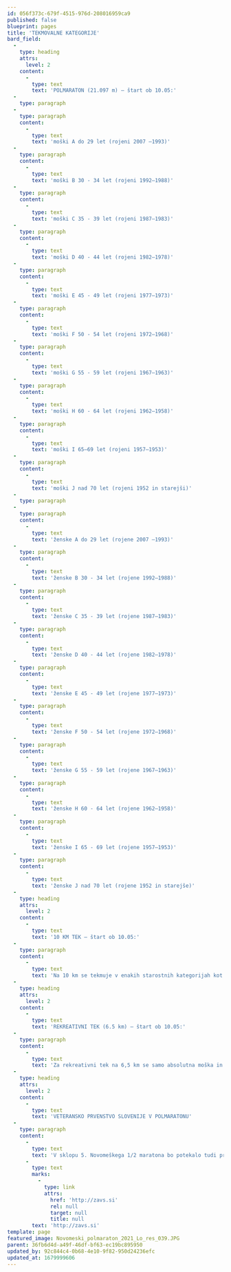 ```yaml
---
id: 056f373c-679f-4515-976d-208016959ca9
published: false
blueprint: pages
title: 'TEKMOVALNE KATEGORIJE'
bard_field:
  -
    type: heading
    attrs:
      level: 2
    content:
      -
        type: text
        text: 'POLMARATON (21.097 m) – štart ob 10.05:'
  -
    type: paragraph
  -
    type: paragraph
    content:
      -
        type: text
        text: 'moški A do 29 let (rojeni 2007 –1993)'
  -
    type: paragraph
    content:
      -
        type: text
        text: 'moški B 30 - 34 let (rojeni 1992–1988)'
  -
    type: paragraph
    content:
      -
        type: text
        text: 'moški C 35 - 39 let (rojeni 1987–1983)'
  -
    type: paragraph
    content:
      -
        type: text
        text: 'moški D 40 - 44 let (rojeni 1982–1978)'
  -
    type: paragraph
    content:
      -
        type: text
        text: 'moški E 45 - 49 let (rojeni 1977–1973)'
  -
    type: paragraph
    content:
      -
        type: text
        text: 'moški F 50 - 54 let (rojeni 1972–1968)'
  -
    type: paragraph
    content:
      -
        type: text
        text: 'moški G 55 - 59 let (rojeni 1967–1963)'
  -
    type: paragraph
    content:
      -
        type: text
        text: 'moški H 60 - 64 let (rojeni 1962–1958)'
  -
    type: paragraph
    content:
      -
        type: text
        text: 'moški I 65–69 let (rojeni 1957–1953)'
  -
    type: paragraph
    content:
      -
        type: text
        text: 'moški J nad 70 let (rojeni 1952 in starejši)'
  -
    type: paragraph
  -
    type: paragraph
    content:
      -
        type: text
        text: 'ženske A do 29 let (rojene 2007 –1993)'
  -
    type: paragraph
    content:
      -
        type: text
        text: 'ženske B 30 - 34 let (rojene 1992–1988)'
  -
    type: paragraph
    content:
      -
        type: text
        text: 'ženske C 35 - 39 let (rojene 1987–1983)'
  -
    type: paragraph
    content:
      -
        type: text
        text: 'ženske D 40 - 44 let (rojene 1982–1978)'
  -
    type: paragraph
    content:
      -
        type: text
        text: 'ženske E 45 - 49 let (rojene 1977–1973)'
  -
    type: paragraph
    content:
      -
        type: text
        text: 'ženske F 50 - 54 let (rojene 1972–1968)'
  -
    type: paragraph
    content:
      -
        type: text
        text: 'ženske G 55 - 59 let (rojene 1967–1963)'
  -
    type: paragraph
    content:
      -
        type: text
        text: 'ženske H 60 - 64 let (rojene 1962–1958)'
  -
    type: paragraph
    content:
      -
        type: text
        text: 'ženske I 65 - 69 let (rojene 1957–1953)'
  -
    type: paragraph
    content:
      -
        type: text
        text: 'ženske J nad 70 let (rojene 1952 in starejše)'
  -
    type: heading
    attrs:
      level: 2
    content:
      -
        type: text
        text: '10 KM TEK – štart ob 10.05:'
  -
    type: paragraph
    content:
      -
        type: text
        text: 'Na 10 km se tekmuje v enakih starostnih kategorijah kot v polmaratonu. Nagrad v kategorijah na 10km se javno ne podeljuje. Podeljujejo se nagrade le za prve tri absolutno uvrščene v moški in ženski kategoriji.'
  -
    type: heading
    attrs:
      level: 2
    content:
      -
        type: text
        text: 'REKREATIVNI TEK (6.5 km) – štart ob 10.05:'
  -
    type: paragraph
    content:
      -
        type: text
        text: 'Za rekreativni tek na 6,5 km se samo absolutna moška in ženska kategorija. Podeljujejo se nagrade le za prve tri absolutno najhitrejše moške in ženske.'
  -
    type: heading
    attrs:
      level: 2
    content:
      -
        type: text
        text: 'VETERANSKO PRVENSTVO SLOVENIJE V POLMARATONU'
  -
    type: paragraph
    content:
      -
        type: text
        text: 'V sklopu 5. Novomeškega 1/2 maratona bo potekalo tudi prvenstvo Slovenije v polmaratonu za veterane in veteranke. Prijava na državno prvenstvo veteranov mora biti dvojna in sicer preko strani Novomeškega 1/2 maratona ter preko ZAVS (Zveze atletskih veteranov Slovenije) več informacij na '
      -
        type: text
        marks:
          -
            type: link
            attrs:
              href: 'http://zavs.si'
              rel: null
              target: null
              title: null
        text: 'http://zavs.si'
template: page
featured_image: Novomeski_polmaraton_2021_Lo_res_039.JPG
parent: 36fb6d4d-a49f-46df-bf63-ec19bc895950
updated_by: 92c844c4-0b68-4e10-9f82-950d24236efc
updated_at: 1679999606
---
```

